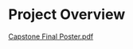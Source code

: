 # Project Overview

[Capstone Final Poster.pdf](https://github.com/JQmiracle/BU_MSBA_Portfolios/files/8929437/Capstone.Final.Poster.pdf)
